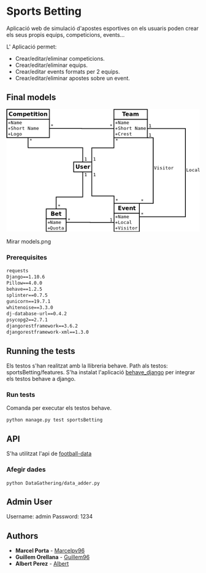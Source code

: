 # Sports Betting

Aplicació web de simulació d'apostes esportives on els usuaris poden crear els seus propis equips, competicions, events...

L' Aplicació permet:

* Crear/editar/eliminar competicions.
* Crear/editar/eliminar equips.
* Crear/editar events formats per 2 equips.
* Crear/editar/eliminar apostes sobre un event.

## Final models

![Models](models.png)

Mirar models.png

### Prerequisites

```
requests
Django==1.10.6
Pillow==4.0.0
behave==1.2.5
splinter==0.7.5
gunicorn==19.7.1
whitenoise==3.3.0
dj-database-url==0.4.2
psycopg2==2.7.1
djangorestframework==3.6.2
djangorestframework-xml==1.3.0

```

## Running the tests

Els testos s'han realitzat amb la llibreria behave.
Path als testos: sportsBetting/features.
S'ha instalat l'aplicació [behave_django](https://github.com/behave/behave-django) per integrar els testos behave a django.

### Run tests

Comanda per executar els testos behave.

```
python manage.py test sportsBetting
```

## API

S'ha utilitzat l'api de [football-data](http://www.football-data.org/)

### Afegir dades

```
python DataGathering/data_adder.py
```

## Admin User

Username: admin
Password: 1234

## Authors

* **Marcel Porta** - [Marcelpv96](https://github.com/Marcelpv96)
* **Guillem Orellana** - [Guillem96](https://github.com/Guillem96)
* **Albert Perez** - [Albert](https://github.com/albeertito7)
